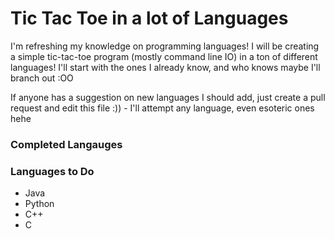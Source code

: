 # Tic Tac Toe in a lot of Languages

I'm refreshing my knowledge on programming languages! I will be creating a simple tic-tac-toe program (mostly command line IO) in a ton of different languages! I'll start with the ones I already know, and who knows maybe I'll branch out :OO

If anyone has a suggestion on new languages I should add, just create a pull request and edit this file :)) - I'll attempt any language, even esoteric ones hehe

### Completed Langauges

### Languages to Do

- Java
- Python
- C++
- C